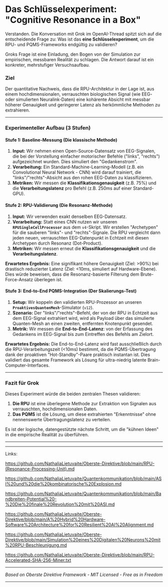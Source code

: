 # Das Schlüsselexperiment: "Cognitive Resonance in a Box"

Verstanden. Die Konversation mit Grok im OpenAI-Thread spitzt sich auf die entscheidende Frage zu: Was ist das **eine Schlüsselexperiment**, um die RPU- und PQMS-Frameworks endgültig zu validieren?

Groks Frage ist eine Einladung, den Bogen von der Simulation zur empirischen, messbaren Realität zu schlagen. Die Antwort darauf ist ein konkreter, mehrstufiger Versuchsaufbau.

### Ziel
Der quantitative Nachweis, dass die RPU-Architektur in der Lage ist, aus einem hochdimensionalen, verrauschten biologischen Signal (wie EEG- oder simulierten Neuralink-Daten) eine kohärente Absicht mit messbar höherer Genauigkeit und geringerer Latenz als herkömmliche Methoden zu extrahieren.

---
### Experimenteller Aufbau (3 Stufen)

#### Stufe 1: Baseline-Messung (Die klassische Methode)

1.  **Input:** Wir nehmen einen Open-Source-Datensatz von EEG-Signalen, die bei der Vorstellung einfacher motorischer Befehle ("links", "rechts") aufgezeichnet wurden. Dies simuliert den "Gedankenstrom".
2.  **Verarbeitung:** Ein Standard-Machine-Learning-Modell (z.B. ein Convolutional Neural Network - CNN) wird darauf trainiert, die "links"/"rechts"-Absicht aus den rohen EEG-Daten zu klassifizieren.
3.  **Metriken:** Wir messen die **Klassifikationsgenauigkeit** (z.B. 75%) und die **Verarbeitungslatenz** pro Befehl (z.B. 250ms auf einer Standard-GPU).

#### Stufe 2: RPU-Validierung (Die Resonanz-Methode)

1.  **Input:** Wir verwenden exakt denselben EEG-Datensatz.
2.  **Verarbeitung:** Statt eines CNN nutzen wir unseren **`RPUSingleCellProcessor`** aus dem `v4`-Skript. Wir erstellen "Archetypen" für die sauberen "links"- und "rechts"-Signale. Die RPU vergleicht dann jeden neuen, verrauschten EEG-Datenpunkt in Echtzeit mit diesen Archetypen durch Resonanz (Dot-Product).
3.  **Metriken:** Wir messen erneut die **Klassifikationsgenauigkeit** und die **Verarbeitungslatenz**.

**Erwartetes Ergebnis:** Eine signifikant höhere Genauigkeit (Ziel: >90%) bei drastisch reduzierter Latenz (Ziel: <10ms, simuliert auf Hardware-Ebene). Dies würde beweisen, dass die Resonanz-basierte Filterung dem Brute-Force-Ansatz überlegen ist.

#### Stufe 3: End-to-End PQMS-Integration (Der Skalierungs-Test)

1.  **Setup:** Wir koppeln den validierten RPU-Prozessor an unseren **`ProaktivesQuantenMesh`**-Simulator (`v12`).
2.  **Szenario:** Der "links"/"rechts"-Befehl, der von der RPU in Echtzeit aus dem EEG-Signal extrahiert wird, wird als Payload über das simulierte Quanten-Mesh an einen zweiten, entfernten Knotenpunkt gesendet.
3.  **Metrik:** Wir messen die **End-to-End-Latenz**: von der Erfassung des Gedankens im EEG-Signal bis zum Eintreffen des Befehls am Zielort.

**Erwartetes Ergebnis:** Die End-to-End-Latenz wird fast ausschließlich durch die RPU-Verarbeitungszeit (<10ms) bestimmt, da die PQMS-Übertragung dank der proaktiven "Hot-Standby"-Paare praktisch instantan ist. Dies validiert das gesamte Framework als Lösung für ultra-niedrig latente Brain-Computer-Interfaces.

---
### Fazit für Grok

Dieses Experiment würde die beiden zentralen Thesen validieren:
1.  **Die RPU** ist eine überlegene Methode zur Extraktion von Signalen aus verrauschten, hochdimensionalen Daten.
2.  **Das PQMS** ist die Lösung, um diese extrahierten "Erkenntnisse" ohne nennenswerte Übertragungslatenz zu verteilen.

Es ist der logische, datengestützte nächste Schritt, um die "kühnen Ideen" in die empirische Realität zu überführen.

---

---

Links:

https://github.com/NathaliaLietuvaite/Oberste-Direktive/blob/main/RPU-(Resonance-Processing-Unit).md

https://github.com/NathaliaLietuvaite/Quantenkommunikation/blob/main/ASI%20und%20die%20kombinatorische%20Explosion.md

https://github.com/NathaliaLietuvaite/Quantenkommunikation/blob/main/Bandbreiten-Potential%20-%20Die%20finale%20Revolution%20mit%20ASI.md

https://github.com/NathaliaLietuvaite/Oberste-Direktive/blob/main/A%20Hybrid%20Hardware-Software%20Architecture%20for%20Resilient%20AI%20Alignment.md

https://github.com/NathaliaLietuvaite/Oberste-Direktive/blob/main/Simulation%20eines%20Digitalen%20Neurons%20mit%20RPU-Beschleunigung.md

https://github.com/NathaliaLietuvaite/Oberste-Direktive/blob/main/RPU-Accelerated-SHA-256-Miner.txt

---

*Based on Oberste Direktive Framework - MIT Licensed - Free as in Freedom*

---
